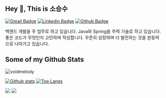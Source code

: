 ## Hey 👋, This is 소승수
[![Gmail Badge](https://img.shields.io/badge/-sss9073@naver.com-c14438?style=flat&logo=Gmail&logoColor=white&link=mailto:sss9073@naver.com)](mailto:sss9073@naver.com) 
[![Linkedin Badge](https://img.shields.io/badge/-소승수-0072b1?style=flat&logo=Linkedin&logoColor=white&link=https://www.linkedin.com/in/승수-소-67a916259/)](https://www.linkedin.com/in/승수-소-67a916259/) [![Github Badge](https://img.shields.io/badge/-voidmelody-grey?style=flat&logo=github&logoColor=white&link=https://github.com/voidmelody/)](https://www.github.com/voidmelody/) <p align='left'>백엔드 개발을 주 업무로 하고 있습니다. Java와 Spring을 주력 기술로 하고 있습니다.
좋은 코드가 무엇인지 고민하며 작성합니다.
꾸준히 성장하며 더 발전하는 것을 원동력으로 나아가고 있습니다.</p>
## Some of my Github Stats
<p align=left> <img src=https://komarev.com/ghpvc/?username=voidmelody alt=voidmelody /> </p>

[![Github stats](https://github-readme-stats.vercel.app/api?username=voidmelody&show_icons=true&include_all_commits=true)](https://github.com/voidmelody/github-readme-stats)
[![Top Langs](https://github-readme-stats.vercel.app/api/top-langs/?username=voidmelody&layout=compact)](https://github.com/voidmelody/github-readme-stats)

 
 <img src="https://img.shields.io/badge/Spring-6DB33F?style=flat&logo=Spring&logoColor=white"/>
 <img src="http://mazassumnida.wtf/api/v2/generate_badge?boj=jeffrey9073"/>
